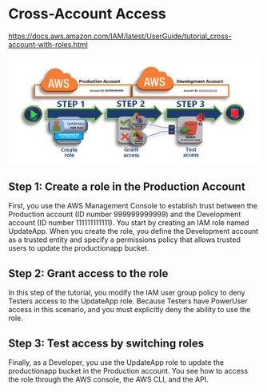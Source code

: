 # Cross-Account Access
<https://docs.aws.amazon.com/IAM/latest/UserGuide/tutorial_cross-account-with-roles.html>

![Cross Accounts Access](images/cross-accounts-access.png)

## Step 1: Create a role in the Production Account
First, you use the AWS Management Console to establish trust between the Production account (ID number 999999999999) and the Development account (ID number 111111111111). You start by creating an IAM role named UpdateApp. When you create the role, you define the Development account as a trusted entity and specify a permissions policy that allows trusted users to update the productionapp bucket.

## Step 2: Grant access to the role
In this step of the tutorial, you modify the IAM user group policy to deny Testers access to the UpdateApp role. Because Testers have PowerUser access in this scenario, and you must explicitly deny the ability to use the role.

## Step 3: Test access by switching roles
Finally, as a Developer, you use the UpdateApp role to update the productionapp bucket in the Production account. You see how to access the role through the AWS console, the AWS CLI, and the API.